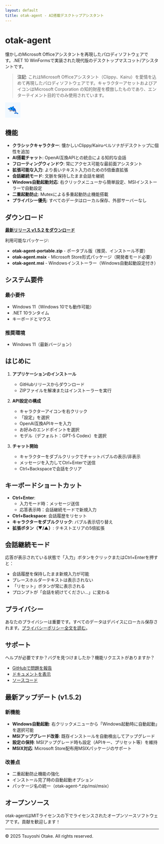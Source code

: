 ```yaml
---
layout: default
title: otak-agent - AI搭載デスクトップアシスタント
---
```


# otak-agent

懐かしのMicrosoft Officeアシスタントを再現したパロディソフトウェアです。.NET 10 WinFormsで実装された現代版のデスクトップマスコット/アシスタントです。

> **注記**: これはMicrosoft Officeアシスタント（Clippy、Kairu）を愛情を込めて再現したパロディソフトウェアです。キャラクターアセットおよびアイコンはMicrosoft Corporation の知的財産を模倣したものであり、エンターテイメント目的でのみ使用されています。

![otak-agent Logo](https://raw.githubusercontent.com/tsuyoshi-otake/otak-agent/main/OtakAgent.Package/Images/StoreLogo.png)

## 機能

- **クラシックキャラクター**: 懐かしいClippy/Kairuペルソナがデスクトップに個性を追加
- **AI搭載チャット**: OpenAI互換APIとの統合による知的な会話
- **フローティングウィンドウ**: 常にアクセス可能な最前面アシスタント
- **拡張可能な入力**: より長いテキスト入力のための5倍垂直拡張
- **会話継続モード**: 文脈を保持したまま会話を継続
- **Windows自動起動対応**: 右クリックメニューから簡単設定、MSIインストーラーで自動設定
- **二重起動防止**: Mutexによる多重起動防止機能搭載
- **プライバシー優先**: すべてのデータはローカル保存、外部サーバーなし

## ダウンロード

[**最新リリース v1.5.2 をダウンロード**](https://github.com/tsuyoshi-otake/otak-agent/releases/latest)

利用可能なパッケージ:
- **otak-agent-portable.zip** - ポータブル版（推奨、インストール不要）
- **otak-agent.msix** - Microsoft Store形式パッケージ（開発者モード必要）
- **otak-agent.msi** - Windowsインストーラー（Windows自動起動設定付き）

## システム要件

### 最小要件
- Windows 11（Windows 10でも動作可能）
- .NET 10ランタイム
- キーボードとマウス

### 推奨環境
- Windows 11（最新バージョン）

## はじめに

1. **アプリケーションのインストール**
   - GitHubリリースからダウンロード
   - ZIPファイルを解凍またはインストーラーを実行

2. **API設定の構成**
   - キャラクターアイコンを右クリック
   - 「設定」を選択
   - OpenAI互換APIキーを入力
   - お好みのエンドポイントを選択
   - モデル（デフォルト：GPT-5 Codex）を選択

3. **チャット開始**
   - キャラクターをダブルクリックでチャットバブルの表示/非表示
   - メッセージを入力してCtrl+Enterで送信
   - Ctrl+Backspaceで会話をクリア

## キーボードショートカット

- **Ctrl+Enter**:
  - 入力モード時：メッセージ送信
  - 応答表示時：会話継続モードで新規入力
- **Ctrl+Backspace**: 会話履歴をリセット
- **キャラクターをダブルクリック**: バブル表示切り替え
- **拡張ボタン（▼/▲）**: テキストエリアの5倍拡張

## 会話継続モード

応答が表示されている状態で「入力」ボタンをクリックまたはCtrl+Enterを押すと：
- 会話履歴を保持したまま新規入力が可能
- プレースホルダーテキストは表示されない
- 「リセット」ボタンが常に表示される
- プロンプトが「会話を続けてください...」に変わる

## プライバシー

あなたのプライバシーは重要です。すべてのデータはデバイスにローカル保存されます。[プライバシーポリシー全文を読む](privacy.html)。

## サポート

ヘルプが必要ですか？バグを見つけましたか？機能リクエストがありますか？

- [GitHubで問題を報告](https://github.com/tsuyoshi-otake/otak-agent/issues)
- [ドキュメントを表示](https://github.com/tsuyoshi-otake/otak-agent/wiki)
- [ソースコード](https://github.com/tsuyoshi-otake/otak-agent)

## 最新アップデート (v1.5.2)

### 新機能
- **Windows自動起動**: 右クリックメニューから「Windows起動時に自動起動」を選択可能
- **MSIアップグレード改善**: 既存インストールを自動検出してアップグレード
- **設定の保持**: MSIアップグレード時も設定（APIキー、プリセット等）を維持
- **MSIX対応**: Microsoft Store配布用MSIXパッケージのサポート

### 改善点
- 二重起動防止機能の強化
- インストール完了時の自動起動オプション
- パッケージ名の統一（otak-agent-*.zip/msi/msix）

## オープンソース

otak-agentはMITライセンスの下でライセンスされたオープンソースソフトウェアです。貢献を歓迎します！

---

© 2025 Tsuyoshi Otake. All rights reserved.